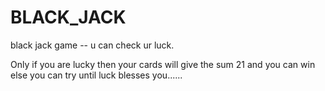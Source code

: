 # BLACK_JACK

black jack game -- u can check ur luck.

Only if you are lucky then your cards will give the sum 21 and you can win else you can try until luck blesses you......
